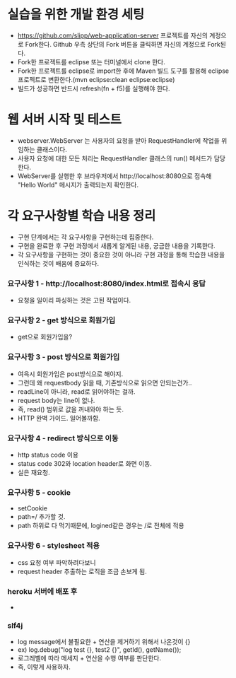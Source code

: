 # 실습을 위한 개발 환경 세팅
* https://github.com/slipp/web-application-server 프로젝트를 자신의 계정으로 Fork한다. Github 우측 상단의 Fork 버튼을 클릭하면 자신의 계정으로 Fork된다.
* Fork한 프로젝트를 eclipse 또는 터미널에서 clone 한다.
* Fork한 프로젝트를 eclipse로 import한 후에 Maven 빌드 도구를 활용해 eclipse 프로젝트로 변환한다.(mvn eclipse:clean eclipse:eclipse)
* 빌드가 성공하면 반드시 refresh(fn + f5)를 실행해야 한다.

# 웹 서버 시작 및 테스트
* webserver.WebServer 는 사용자의 요청을 받아 RequestHandler에 작업을 위임하는 클래스이다.
* 사용자 요청에 대한 모든 처리는 RequestHandler 클래스의 run() 메서드가 담당한다.
* WebServer를 실행한 후 브라우저에서 http://localhost:8080으로 접속해 "Hello World" 메시지가 출력되는지 확인한다.

# 각 요구사항별 학습 내용 정리
* 구현 단계에서는 각 요구사항을 구현하는데 집중한다. 
* 구현을 완료한 후 구현 과정에서 새롭게 알게된 내용, 궁금한 내용을 기록한다.
* 각 요구사항을 구현하는 것이 중요한 것이 아니라 구현 과정을 통해 학습한 내용을 인식하는 것이 배움에 중요하다. 

### 요구사항 1 - http://localhost:8080/index.html로 접속시 응답
* 요청을 일이리 파싱하는 것은 고된 작업이다.

### 요구사항 2 - get 방식으로 회원가입
* get으로 회원가입을?

### 요구사항 3 - post 방식으로 회원가입
* 여윽시 회원가입은 post방식으로 해야지.
* 그런데 왜 requestbody 읽을 때, 기존방식으로 읽으면 안되는건가..
* readLine이 아니라, read로 읽어야하는 걸까.
* request body는 line이 없나.
* 즉, read() 범위로 값을 꺼내와야 하는 듯.
* HTTP 완벽 가이드. 일어볼까함.

### 요구사항 4 - redirect 방식으로 이동
* http status code 이용
* status code 302와 location header로 화면 이동.
* 실은 재요청.

### 요구사항 5 - cookie
* setCookie
* path=/ 추가할 것.
* path 하위로 다 먹기때문에, logined같은 경우는 /로 전체에 적용

### 요구사항 6 - stylesheet 적용
* css 요청 여부 파악하려다보니
* request header 추출하는 로직을 조금 손보게 됨.

### heroku 서버에 배포 후
* 

### slf4j
* log message에서 불필요한 + 연산을 제거하기 위해서 나온것이 {}
* ex) log.debug("log test {}, test2 {}", getId(), getName());
* 로그레벨에 따라 메세지 + 연산을 수행 여부를 판단한다.
* 즉, 이렇게 사용하자.